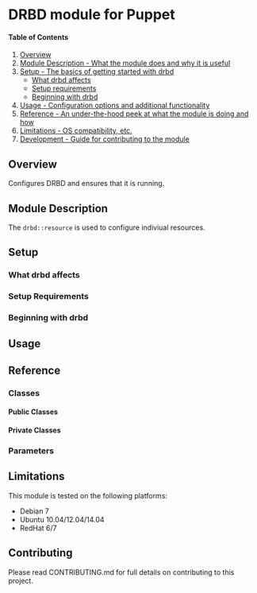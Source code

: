 # DRBD module for Puppet

#### Table of Contents

1. [Overview](#overview)
2. [Module Description - What the module does and why it is useful](#module-description)
3. [Setup - The basics of getting started with drbd](#setup)
    * [What drbd affects](#what-drbd-affects)
    * [Setup requirements](#setup-requirements)
    * [Beginning with drbd](#beginning)
4. [Usage - Configuration options and additional functionality](#usage)
5. [Reference - An under-the-hood peek at what the module is doing and how](#reference)
5. [Limitations - OS compatibility, etc.](#limitations)
6. [Development - Guide for contributing to the module](#contributing)

## Overview

Configures DRBD and ensures that it is running.

## Module Description

The `drbd::resource` is used to configure indiviual resources.

## Setup

### What drbd affects

### Setup Requirements

### Beginning with drbd

## Usage

## Reference

### Classes

#### Public Classes

#### Private Classes

### Parameters

## Limitations

This module is tested on the following platforms:

* Debian 7
* Ubuntu 10.04/12.04/14.04
* RedHat 6/7

## Contributing

Please read CONTRIBUTING.md for full details on contributing to this project.

